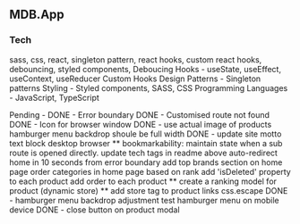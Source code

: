 ## MDB.App

### Tech

sass, css, react, singleton pattern, react hooks, custom react hooks, debouncing, styled components,
Deboucing
Hooks - useState, useEffect, useContext, useReducer
Custom Hooks
Design Patterns - Singleton patterns
Styling - Styled components, SASS, CSS
Programming Languages - JavaScript, TypeScript

Pending -
DONE - Error boundary
DONE - Customised route not found
DONE - Icon for browser window
DONE - use actual image of products
hamburger menu backdrop shoule be full width
DONE - update site motto text
block desktop browser
\*\* bookmarkability: maintain state when a sub route is opened directly.
update tech tags in readme above
auto-redirect home in 10 seconds from error boundary
add top brands section on home page
order categories in home page based on rank
add 'isDeleted' property to each product
add order to each product
** create a ranking model for product (dynamic store)
** add store tag to product links
css.escape
DONE - hamburger menu backdrop adjustment
test hamburger menu on mobile device
DONE - close button on product modal
